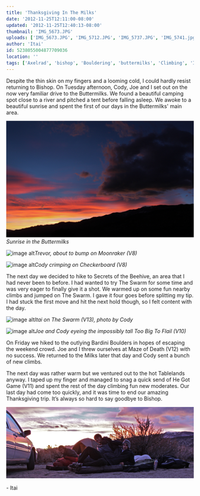 ```yaml
---
title: 'Thanksgiving In The Milks'
date: '2012-11-25T12:11:00-08:00'
updated: '2012-11-25T12:40:13-08:00'
thumbnail: 'IMG_5673.JPG'
uploads: ['IMG_5673.JPG', 'IMG_5712.JPG', 'IMG_5737.JPG', 'IMG_5741.jpg', 'IMG_5748.jpg', 'IMG_5674.JPG']
author: 'Itai'
id: 5238055004877709036
location: ''
tags: ['Axelrad', 'bishop', 'Bouldering', 'buttermilks', 'Climbing', 'Itai']
---
```


Despite the thin skin on my fingers and a looming cold, I could hardly resist returning to Bishop. On Tuesday afternoon, Cody, Joe and I set out on the now very familiar drive to the Buttermilks. We found a beautiful camping spot close to a river and pitched a tent before falling asleep. We awoke to a beautiful sunrise and spent the first of our days in the Buttermilks' main area.

![image alt](uploads/IMG_5673.JPG)*Sunrise in the Buttermilks*

![image alt](uploads/IMG_5712.JPG)*Trevor, about to bump on Moonraker (V8)*

![image alt](uploads/IMG_5737.JPG)*Cody crimping on Checkerboard (V8)*

The next day we decided to hike to Secrets of the Beehive, an area that I had never been to before. I had wanted to try The Swarm for some time and was very eager to finally give it a shot. We warmed up on some fun nearby climbs and jumped on The Swarm. I gave it four goes before splitting my tip. I had stuck the first move and hit the next hold though, so I felt content with the day.

![image alt](uploads/IMG_5741.jpg)*Itai on The Swarm (V13), photo by Cody*

![image alt](uploads/IMG_5748.jpg)*Joe and Cody eyeing the impossibly tall Too Big To Flail (V10)*

On Friday we hiked to the outlying Bardini Boulders in hopes of escaping the weekend crowd. Joe and I threw ourselves at Maze of Death (V12) with no success. We returned to the Milks later that day and Cody sent a bunch of new climbs.

The next day was rather warm but we ventured out to the hot Tablelands anyway. I taped up my finger and managed to snag a quick send of He Got Game (V11) and spent the rest of the day climbing fun new moderates. Our last day had come too quickly, and it was time to end our amazing Thanksgiving trip. It’s always so hard to say goodbye to Bishop.

![image alt](uploads/IMG_5674.JPG)

\- Itai

